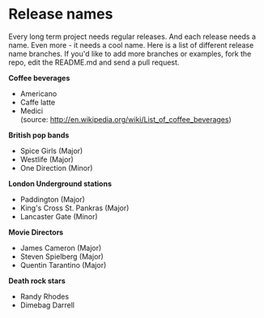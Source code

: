 Release names
=============

Every long term project needs regular releases. And each release needs a name. Even more - it needs a cool name. Here is a list of different release name branches. If you'd like to add more branches or examples, fork the repo, edit the README.md and send a pull request.

**Coffee beverages**
* Americano
* Caffe latte
* Medici  
(source: http://en.wikipedia.org/wiki/List_of_coffee_beverages)

**British pop bands**
* Spice Girls (Major)
* Westlife (Major)
* One Direction (Minor)

**London Underground stations**
* Paddington (Major)
* King's Cross St. Pankras (Major)
* Lancaster Gate (Minor)

**Movie Directors**
* James Cameron (Major)
* Steven Spielberg (Major)
* Quentin Tarantino (Major)

**Death rock stars**
* Randy Rhodes
* Dimebag Darrell
